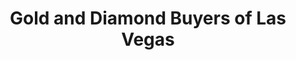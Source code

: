 ---
title: "Gold and Diamond Buyers of Las Vegas"
url: /las-vegas/gold-and-diamond-buyers-of-las-vegas/
shop: jewelry
---